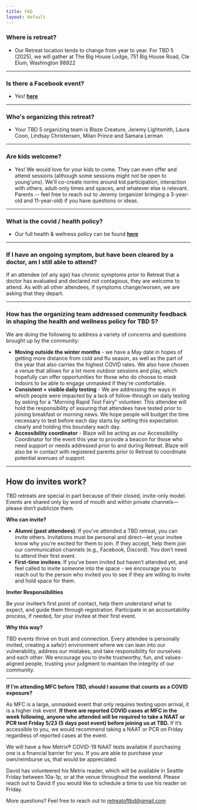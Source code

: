 ```yaml
---
title: FAQ
layout: default
---
```


### Where is retreat?

- Our Retreat location tends to change from year to year. For TBD 5 (2025), we will gather at The Big House Lodge, 751 Big House Road, Cle Elum, Washington 98922

----

### Is there a Facebook event?

- Yes! **[here](https://www.facebook.com/events/549676544445618)<br/>**


----

### Who's organizing this retreat?

- Your TBD 5 organizing team is Blaze Creature, Jeremy Lightsmith, Laura Coon, Lindsay Christensen, Milan Prince and Samara Lerman

----

### Are kids welcome?

- Yes! We would love for your kids to come. They can even offer and attend sessions (although some sessions might not be open to young'uns). We'll co-create norms around kid participation, interaction with others, adult-only times and spaces, and whatever else is relevant. Parents -- feel free to reach out to Jeremy (organizer bringing a 3-year-old and 11-year-old) if you have questions or ideas.

----

### What is the covid / health policy?

- Our full health & wellness policy can be found **[here](https://tbd.retreatof.com/health-policy.html)<br/>**

----

### If I have an ongoing symptom, but have been cleared by a doctor, am I still able to attend?

If an attendee (of any age) has chronic symptoms prior to Retreat that a doctor has evaluated and declared not contagious, they are welcome to attend. As with all other attendees, if symptoms change/worsen, we are asking that they depart. 

----

### How has the organizing team addressed community feedback in shaping the health and wellness policy for TBD 5?


We are doing the following to address a variety of concerns and questions brought up by the community:
- **Moving outside the winter months** - we have a May date in hopes of getting more distance from cold and flu season, as well as the part of the year that also carries the highest COVID rates. We also have chosen a venue that allows for a lot more outdoor sessions and play, which hopefully can offer opportunities for those who do choose to mask indoors to be able to engage unmasked if they're comfortable. 
- **Consistent + visible daily testing** - We are addressing the ways in which people were impacted by a lack of follow-through on daily testing by asking for a "Morning Rapid Test Fairy" volunteer. This attendee will hold the responsibility of assuring that attendees have tested prior to joining breakfast or morning news. We hope people will budget the time necessary to test before each day starts by setting this expectation clearly and holding this boundary each day. 
- **Accessibility coordinator** - Blaze will be acting as our Accessibility Coordinator for the event this year to provide a beacon for those who need support or needs addressed prior to and during Retreat. Blaze will also be in contact with registered parents prior to Retreat to coordinate potential avenues of support.

----

## How do invites work?

TBD retreats are special in part because of their closed, invite-only model. Events are shared only by word of mouth and within private channels—please don’t publicize them.

**Who can invite?**

- **Alumni (past attendees)**: If you’ve attended a TBD retreat, you can invite others. Invitations must be personal and direct—let your invitee know why you’re excited for them to join. If they accept, help them join our communication channels (e.g., Facebook, Discord). You don’t need to attend their first event.
- **First-time invitees**: If you’ve been invited but haven’t attended yet, and feel called to invite someone into the space - we encourage you to reach out to the person who invited you to see if they are willing to invite and hold space for them.

**Inviter Responsibilities**

Be your invitee’s first point of contact, help them understand what to expect, and guide them through registration.
Participate in an accountability process, if needed, for your invitee at their first event.

**Why this way?**

TBD events thrive on trust and connection. Every attendee is personally invited, creating a safe(r) environment where we can lean into our vulnerability, address our mistakes, and take responsibility for ourselves and each other. We encourage you to invite trustworthy, fun, and values-aligned people, trusting your judgment to maintain the integrity of our community.


----
**If I'm attending MFC before TBD, should I assume that counts as a COVID exposure?**

As MFC is a large, unmasked event that only requires testing upon arrival, it is a higher risk event. **If there are reported COVID cases at MFC in the week following, anyone who attended will be required to take a NAAT or PCR test Friday 5/23 (5 days post event) before joining us at TBD.** If it’s accessible to you, we would recommend taking a NAAT or PCR on Friday regardless of reported cases at the event. 

We will have a few Metrix® COVID-19 NAAT tests available if purchasing one is a financial barrier for you. If you are able to purchase your own/reimburse us, that would be appreciated. 

David has volunteered his Metrix reader, which will be available in Seattle Friday between 10a-1p, or at the venue throughout the weekend. Please reach out to David if you would like to schedule a time to use his reader on Friday.



More questions? Feel free to reach out to retreatoftbd@gmail.com
